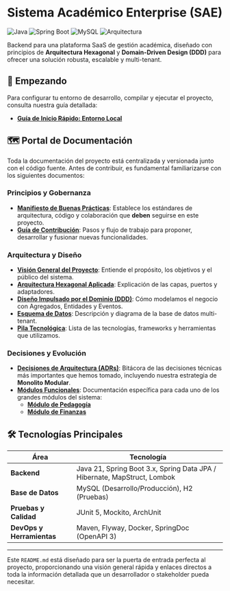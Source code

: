 # Sistema Académico Enterprise (SAE)

![Java](https://img.shields.io/badge/Java-21-blue?style=for-the-badge&logo=java) ![Spring Boot](https://img.shields.io/badge/Spring%20Boot-3.x-6DB33F?style=for-the-badge&logo=spring) ![MySQL](https://img.shields.io/badge/MySQL-8.x-4479A1?style=for-the-badge&logo=mysql) ![Arquitectura](https://img.shields.io/badge/Arquitectura-Hexagonal-informational?style=for-the-badge)

Backend para una plataforma SaaS de gestión académica, diseñado con principios de **Arquitectura Hexagonal** y **Domain-Driven Design (DDD)** para ofrecer una solución robusta, escalable y multi-tenant.

## 🚀 Empezando

Para configurar tu entorno de desarrollo, compilar y ejecutar el proyecto, consulta nuestra guía detallada:

* **[Guía de Inicio Rápido: Entorno Local](./docs/getting-started/01-entorno-local.md)**

## 🗺️ Portal de Documentación

Toda la documentación del proyecto está centralizada y versionada junto con el código fuente. Antes de contribuir, es fundamental familiarizarse con los siguientes documentos:

### **Principios y Gobernanza**
* **[Manifiesto de Buenas Prácticas](./manifiesto-buenas-practicas.md)**: Establece los estándares de arquitectura, código y colaboración que **deben** seguirse en este proyecto.
* **[Guía de Contribución](./CONTRIBUTING.md)**: Pasos y flujo de trabajo para proponer, desarrollar y fusionar nuevas funcionalidades.

### **Arquitectura y Diseño**
* **[Visión General del Proyecto](./docs/architecture/01-vision-general.md)**: Entiende el propósito, los objetivos y el público del sistema.
* **[Arquitectura Hexagonal Aplicada](./docs/architecture/02-arquitectura-hexagonal.md)**: Explicación de las capas, puertos y adaptadores.
* **[Diseño Impulsado por el Dominio (DDD)](./docs/architecture/03-ddd-aplicado.md)**: Cómo modelamos el negocio con Agregados, Entidades y Eventos.
* **[Esquema de Datos](./docs/architecture/04-esquema-de-datos.md)**: Descripción y diagrama de la base de datos multi-tenant.
* **[Pila Tecnológica](./docs/architecture/05-tecnologias.md)**: Lista de las tecnologías, frameworks y herramientas que utilizamos.

### **Decisiones y Evolución**
* **[Decisiones de Arquitectura (ADRs)](./docs/adr/)**: Bitácora de las decisiones técnicas más importantes que hemos tomado, incluyendo nuestra estrategia de **Monolito Modular**.
* **[Módulos Funcionales](./docs/modules/)**: Documentación específica para cada uno de los grandes módulos del sistema:
    * **[Módulo de Pedagogía](./docs/modules/pedagogia/README.md)**
    * **[Módulo de Finanzas](./docs/modules/finanzas/README.md)**

## 🛠️ Tecnologías Principales

| Área                    | Tecnología                                                                                                                                |
| ----------------------- | ----------------------------------------------------------------------------------------------------------------------------------------- |
| **Backend** | Java 21, Spring Boot 3.x, Spring Data JPA / Hibernate, MapStruct, Lombok                                                                    |
| **Base de Datos** | MySQL (Desarrollo/Producción), H2 (Pruebas) |
| **Pruebas y Calidad** | JUnit 5, Mockito, ArchUnit                                  |
| **DevOps y Herramientas** | Maven, Flyway, Docker, SpringDoc (OpenAPI 3)                   |

---

Este `README.md` está diseñado para ser la puerta de entrada perfecta al proyecto, proporcionando una visión general rápida y enlaces directos a toda la información detallada que un desarrollador o stakeholder pueda necesitar.